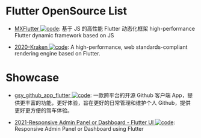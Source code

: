 # Flutter OpenSource List

- [MXFlutter ![code](https://shorturl.at/dlxyK)](https://github.com/TGIF-iMatrix/MXFlutter): 基于 JS 的高性能 Flutter 动态化框架 high-performance Flutter dynamic framework based on JS

- [2020-Kraken ![code](https://shorturl.at/dlxyK)](https://github.com/openkraken/kraken): A high-performance, web standards-compliant rendering engine based on Flutter.

# Showcase

- [gsy_github_app_flutter ![code](https://shorturl.at/dlxyK)](https://github.com/CarGuo/gsy_github_app_flutter): 一款跨平台的开源 Github 客户端 App，提供更丰富的功能，更好体验，旨在更好的日常管理和维护个人 Github，提供更好更方便的驾车体验。

- [2021-Responsive Admin Panel or Dashboard - Flutter UI ![code](https://shorturl.at/dlxyK)](https://github.com/abuanwar072/Flutter-Responsive-Admin-Panel-or-Dashboard): Responsive Admin Panel or Dashboard using Flutter
